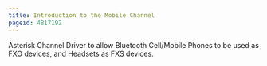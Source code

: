 ```yaml
---
title: Introduction to the Mobile Channel
pageid: 4817192
---
```


Asterisk Channel Driver to allow Bluetooth Cell/Mobile Phones to be used as FXO devices, and Headsets as FXS devices.
